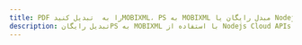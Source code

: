 ---title: PDF را به  تبدیل کنیدMOBIXML، PS به MOBIXML مبدل رایگان یا Nodejs SDKdescription: تبدیل رایگانPS به MOBIXML با استفاده از Nodejs Cloud APIs & SDK همچنین اسناد PDF را در Cloud ایجاد، ویرایش و رندر کنید.---